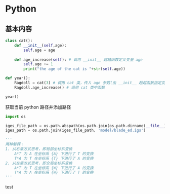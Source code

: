 # Python

<style>
.center
{
  width: auto;
  display: table;
  margin-left: auto;
  margin-right: auto;
}
</style>

## 基本内容

```python
class cat():
    def __init__(self,age):
        self.age = age
        
    def age_increase(self): # 调用 __init__ 超越函数定义变量 age
        self.age += 1
        print("the age of the cat is "+str(self.age))

def year():
    Ragdoll = cat(3) # 调用 cat 类，传入 age 参数(由 __init__ 超越函数指定变量传输)
    Ragdoll.age_increase() # 调用 cat 类中函数

year()
```

获取当前 python 路径并添加路径

```python
import os

iges_file_path = os.path.abspath(os.path.join(os.path.dirname(__file__), '..'))
iges_path = os.path.join(iges_file_path, 'model/blade_ed.igs')
```

```python
'''
两种解释：
1. 从右乘方式思考，即局部坐标系变换
    A*T 为 A 在坐标系 {A} 下进行了 T 的变换
    T*A 为 T 在坐标系 {T} 下进行了 A 的变换
2. 从左乘方式思考，即全局坐标系变换
    A*T 为 T 在坐标系 {W} 下进行了 A 的变换
    T*A 为 A 在坐标系 {W} 下进行了 T 的变换
'''
```

test
